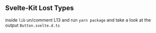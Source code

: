 ## Svelte-Kit Lost Types

inside `lib` un/comment L13 and run `yarn package` and take a look at the output `Button.svelte.d.ts`
